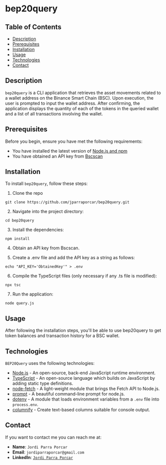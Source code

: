 # bep20query

## Table of Contents
- [Description](#description)
- [Prerequisites](#prerequisites)
- [Installation](#installation)
- [Usage](#usage)
- [Technologies](#technologies)
- [Contact](#contact)

## Description

`bep20query` is a CLI application that retrieves the asset movements related to a wallet address on the Binance Smart Chain (BSC). Upon execution, the user is prompted to input the wallet address. After confirming, the application displays the quantity of each of the tokens in the queried wallet and a list of all transactions involving the wallet.

## Prerequisites

Before you begin, ensure you have met the following requirements:

- You have installed the latest version of [Node.js and npm](https://nodejs.org/)
- You have obtained an API key from [Bscscan](https://bscscan.com/)

## Installation

To install `bep20query`, follow these steps:

1. Clone the repo

```
git clone https://github.com/jparraporcar/bep20query.git
```

2. Navigate into the project directory:

```
cd bep20query
```

3. Install the dependencies:
```
npm install
```

4. Obtain an API key from Bscscan.

5. Create a .env file and add the API key as a string as follows: 
```
echo "API_KEY='ObtainedKey'" > .env
```

6. Compile the TypeScript files (only necessary if any .ts file is modified):
```
npx tsc
```

7. Run the application:
```
node query.js
```

## Usage

After following the installation steps, you'll be able to use bep20query to get token balances and transaction history for a BSC wallet.

## Technologies

`BEP20Query` uses the following technologies:

- [Node.js](https://nodejs.org/) - An open-source, back-end JavaScript runtime environment.
- [TypeScript](https://www.typescriptlang.org/) - An open-source language which builds on JavaScript by adding static type definitions.
- [node-fetch](https://github.com/node-fetch/node-fetch) - A light-weight module that brings the Fetch API to Node.js.
- [prompt](https://www.npmjs.com/package/prompt) - A beautiful command-line prompt for node.js.
- [dotenv](https://www.npmjs.com/package/dotenv) - A module that loads environment variables from a `.env` file into `process.env`.
- [columnify](https://www.npmjs.com/package/columnify) - Create text-based columns suitable for console output.

## Contact

If you want to contact me you can reach me at:

- **Name**: `Jordi Parra Porcar`
- **Email**: `jordiparraporcar@gmail.com`
- **LinkedIn**: [`Jordi Parra Porcar`](https://www.linkedin.com/in/jordiparraporcar/)
